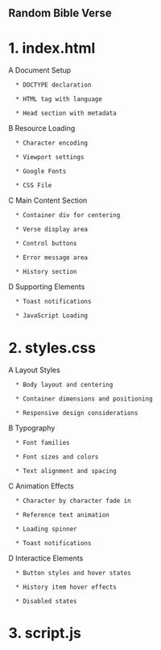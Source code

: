 ## Random Bible Verse

# 1.  index.html  

  A Document Setup

      * DOCTYPE declaration

      * HTML tag with language

      * Head section with metadata

  B Resource Loading

      * Character encoding

      * Viewport settings

      * Google Fonts

      * CSS File

  C Main Content Section

      * Container div for centering

      * Verse display area

      * Control buttons

      * Error message area

      * History section

  D Supporting Elements

      * Toast notifications

      * JavaScript Loading

# 2.  styles.css

  A Layout Styles

      * Body layout and centering

      * Container dimensions and positioning

      * Responsive design considerations

  B Typography

      * Font families

      * Font sizes and colors

      * Text alignment and spacing

  C Animation Effects
      
      * Character by character fade in

      * Reference text animation

      * Loading spinner

      * Toast notifications

  D Interactice Elements

      * Button styles and hover states

      * History item hover effects

      * Disabled states

  

# 3.  script.js